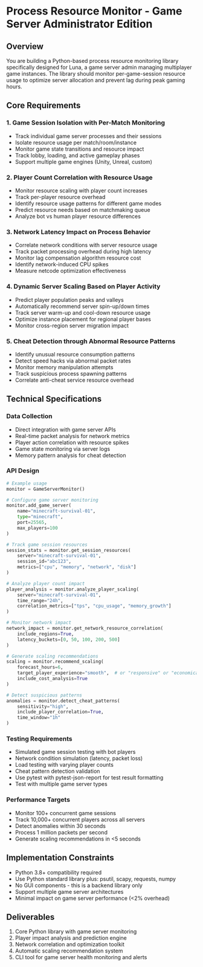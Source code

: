 # Process Resource Monitor - Game Server Administrator Edition

## Overview
You are building a Python-based process resource monitoring library specifically designed for Luna, a game server admin managing multiplayer game instances. The library should monitor per-game-session resource usage to optimize server allocation and prevent lag during peak gaming hours.

## Core Requirements

### 1. Game Session Isolation with Per-Match Monitoring
- Track individual game server processes and their sessions
- Isolate resource usage per match/room/instance
- Monitor game state transitions and resource impact
- Track lobby, loading, and active gameplay phases
- Support multiple game engines (Unity, Unreal, custom)

### 2. Player Count Correlation with Resource Usage
- Monitor resource scaling with player count increases
- Track per-player resource overhead
- Identify resource usage patterns for different game modes
- Predict resource needs based on matchmaking queue
- Analyze bot vs human player resource differences

### 3. Network Latency Impact on Process Behavior
- Correlate network conditions with server resource usage
- Track packet processing overhead during high latency
- Monitor lag compensation algorithm resource cost
- Identify network-induced CPU spikes
- Measure netcode optimization effectiveness

### 4. Dynamic Server Scaling Based on Player Activity
- Predict player population peaks and valleys
- Automatically recommend server spin-up/down times
- Track server warm-up and cool-down resource usage
- Optimize instance placement for regional player bases
- Monitor cross-region server migration impact

### 5. Cheat Detection through Abnormal Resource Patterns
- Identify unusual resource consumption patterns
- Detect speed hacks via abnormal packet rates
- Monitor memory manipulation attempts
- Track suspicious process spawning patterns
- Correlate anti-cheat service resource overhead

## Technical Specifications

### Data Collection
- Direct integration with game server APIs
- Real-time packet analysis for network metrics
- Player action correlation with resource spikes
- Game state monitoring via server logs
- Memory pattern analysis for cheat detection

### API Design
```python
# Example usage
monitor = GameServerMonitor()

# Configure game server monitoring
monitor.add_game_server(
    name="minecraft-survival-01",
    type="minecraft",
    port=25565,
    max_players=100
)

# Track game session resources
session_stats = monitor.get_session_resources(
    server="minecraft-survival-01",
    session_id="abc123",
    metrics=["cpu", "memory", "network", "disk"]
)

# Analyze player count impact
player_analysis = monitor.analyze_player_scaling(
    server="minecraft-survival-01",
    time_range="24h",
    correlation_metrics=["tps", "cpu_usage", "memory_growth"]
)

# Monitor network impact
network_impact = monitor.get_network_resource_correlation(
    include_regions=True,
    latency_buckets=[0, 50, 100, 200, 500]
)

# Generate scaling recommendations
scaling = monitor.recommend_scaling(
    forecast_hours=6,
    target_player_experience="smooth",  # or "responsive" or "economical"
    include_cost_analysis=True
)

# Detect suspicious patterns
anomalies = monitor.detect_cheat_patterns(
    sensitivity="high",
    include_player_correlation=True,
    time_window="1h"
)
```

### Testing Requirements
- Simulated game session testing with bot players
- Network condition simulation (latency, packet loss)
- Load testing with varying player counts
- Cheat pattern detection validation
- Use pytest with pytest-json-report for test result formatting
- Test with multiple game server types

### Performance Targets
- Monitor 100+ concurrent game sessions
- Track 10,000+ concurrent players across all servers
- Detect anomalies within 30 seconds
- Process 1 million packets per second
- Generate scaling recommendations in <5 seconds

## Implementation Constraints
- Python 3.8+ compatibility required
- Use Python standard library plus: psutil, scapy, requests, numpy
- No GUI components - this is a backend library only
- Support multiple game server architectures
- Minimal impact on game server performance (<2% overhead)

## Deliverables
1. Core Python library with game server monitoring
2. Player impact analysis and prediction engine
3. Network correlation and optimization toolkit
4. Automatic scaling recommendation system
5. CLI tool for game server health monitoring and alerts